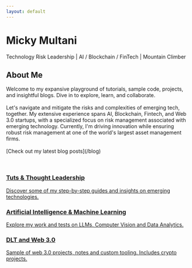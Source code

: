 ```yaml
---
layout: default
---
```


<!-- Floating Header -->
<div id="floating-header">
    <h1>Micky Multani</h1>
    <p>Technology Risk Leadership | AI / Blockchain / FinTech | Mountain Climber</p>
</div>

<!-- Dynamic Blurb -->
<div id="dynamic-blurb">
    <h2>About Me</h2>
    <p>
        Welcome to my expansive playground of tutorials, sample code, projects, and insightful blogs. Dive in to explore, learn, and collaborate. <br><br>
        Let's navigate and mitigate the risks and complexities of emerging tech, together. My extensive experience spans AI, Blockchain, Fintech, and Web 3.0 startups, with a specialized focus on risk management associated with emerging technology. Currently, I'm driving innovation while ensuring robust risk management at one of the world's largest asset management firms.<br><br>
        [Check out my latest blog posts](/blog)
    </p>
    <br>
    <p id="typewriter"></p>
</div>

<!-- Floating Navigation Boxes -->
<div id="floating-nav">
    <a href="./_posts/" class="nav-box">
        <h3>Tuts & Thought Leadership</h3>
        <p>Discover some of my step-by-step guides and insights on emerging technologies.</p>
    </a>
    <a href="./ai-projects/" class="nav-box">
        <h3>Artificial Intelligence & Machine Learning</h3>
        <p>Explore my work and tests on LLMs, Computer Vision and Data Analytics.</p>
    </a>
    <a href="./blockchain-projects/" class="nav-box">
        <h3>DLT and Web 3.0</h3>
        <p>Sample of web 3.0 projects, notes and custom tooling. Includes crypto projects.</p>
    </a>
</div>